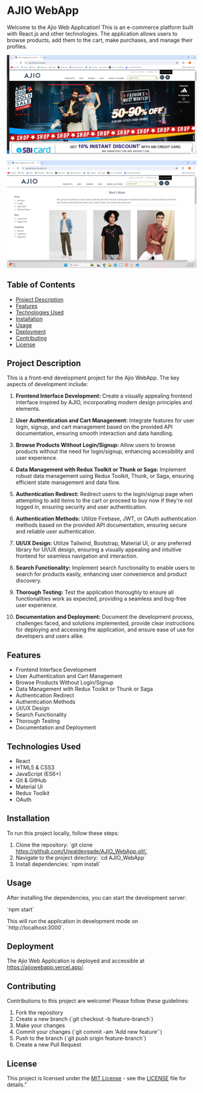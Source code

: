# AJIO WebApp

Welcome to the Ajio Web Application! This is an e-commerce platform built with React.js and other technologies. The application allows users to browse products, add them to the cart, make purchases, and manage their profiles.



![Ajio Web Application](./public/images/Screenshot.png)


![Ajio Web Application 2](./public/images/Screenshot2.png)




## Table of Contents

- [Project Description](#project-description)
- [Features](#features)
- [Technologies Used](#technologies-used)
- [Installation](#installation)
- [Usage](#usage)
- [Deployment](#deployment)
- [Contributing](#contributing)
- [License](#license)

## Project Description

This is a front-end development project for the Ajio WebApp. The key aspects of development include:

1. **Frontend Interface Development:** Create a visually appealing frontend interface inspired by AJIO, incorporating modern design principles and elements.

2. **User Authentication and Cart Management:** Integrate features for user login, signup, and cart management based on the provided API documentation, ensuring smooth interaction and data handling.

3. **Browse Products Without Login/Signup:** Allow users to browse products without the need for login/signup, enhancing accessibility and user experience.

4. **Data Management with Redux Toolkit or Thunk or Saga:** Implement robust data management using Redux Toolkit, Thunk, or Saga, ensuring efficient state management and data flow.

5. **Authentication Redirect:** Redirect users to the login/signup page when attempting to add items to the cart or proceed to buy now if they're not logged in, ensuring security and user authentication.

6. **Authentication Methods:** Utilize Firebase, JWT, or OAuth authentication methods based on the provided API documentation, ensuring secure and reliable user authentication.

7. **UI/UX Design:** Utilize Tailwind, Bootstrap, Material UI, or any preferred library for UI/UX design, ensuring a visually appealing and intuitive frontend for seamless navigation and interaction.

8. **Search Functionality:** Implement search functionality to enable users to search for products easily, enhancing user convenience and product discovery.

9. **Thorough Testing:** Test the application thoroughly to ensure all functionalities work as expected, providing a seamless and bug-free user experience.

10. **Documentation and Deployment:** Document the development process, challenges faced, and solutions implemented, provide clear instructions for deploying and accessing the application, and ensure ease of use for developers and users alike.

## Features

- Frontend Interface Development
- User Authentication and Cart Management
- Browse Products Without Login/Signup
- Data Management with Redux Toolkit or Thunk or Saga
- Authentication Redirect
- Authentication Methods
- UI/UX Design
- Search Functionality
- Thorough Testing
- Documentation and Deployment

## Technologies Used

- React
- HTML5 & CSS3
- JavaScript (ES6+)
- Git & GitHub
- Material UI
- Redux Toolkit
- OAuth

## Installation

To run this project locally, follow these steps:

1. Clone the repository:
   \`git clone https://github.com/Ujwaldevgade/AJIO_WebApp.git\`
2. Navigate to the project directory:
   \`cd AJIO_WebApp\`
3. Install dependencies:
   \`npm install\`

## Usage

After installing the dependencies, you can start the development server:

\`npm start\`

This will run the application in development mode on \`http://localhost:3000\`.

## Deployment

The Ajio Web Application is deployed and accessible at https://ajiowebapp.vercel.app/.

## Contributing

Contributions to this project are welcome! Please follow these guidelines:

1. Fork the repository
2. Create a new branch (\`git checkout -b feature-branch\`)
3. Make your changes
4. Commit your changes (\`git commit -am 'Add new feature'\`)
5. Push to the branch (\`git push origin feature-branch\`)
6. Create a new Pull Request

## License

This project is licensed under the [MIT License](https://opensource.org/licenses/MIT) - see the [LICENSE](LICENSE) file for details."
